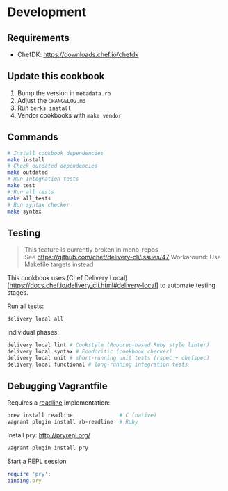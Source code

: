 # Development

## Requirements

* ChefDK: https://downloads.chef.io/chefdk

## Update this cookbook

1. Bump the version in `metadata.rb`
2. Adjust the `CHANGELOG.md`
3. Run `berks install`
4. Vendor cookbooks with `make vendor`

## Commands

```bash
# Install cookbook dependencies
make install
# Check outdated dependencies
make outdated
# Run integration tests
make test
# Run all tests
make all_tests
# Run syntax checker
make syntax
```

## Testing

> This feature is currently broken in mono-repos\
> See https://github.com/chef/delivery-cli/issues/47
> Workaround: Use Makefile targets instead

This cookbook uses (Chef Delivery Local)[https://docs.chef.io/delivery_cli.html#delivery-local] to automate testing stages.

Run all tests:

```bash
delivery local all
```

Individual phases:

```bash
delivery local lint # Cookstyle (Rubocup-based Ruby style linter)
delivery local syntax # Foodcritic (cookbook checker)
delivery local unit # short-running unit tests (rspec + chefspec)
delivery local functional # long-running integration tests
```

## Debugging Vagrantfile

Requires a [readline](https://en.wikipedia.org/wiki/GNU_Readline) implementation:
```bash
brew install readline               # C (native)
vagrant plugin install rb-readline  # Ruby
```

Install pry: http://pryrepl.org/
```bash
vagrant plugin install pry
```

Start a REPL session
```ruby
require 'pry';
binding.pry
```
